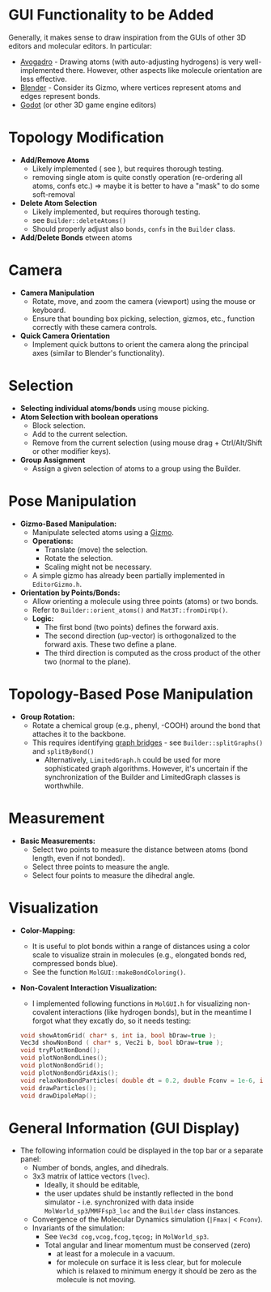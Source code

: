 # GUI Functionality to be Added

Generally, it makes sense to draw inspiration from the GUIs of other 3D editors and molecular editors. In particular:

-   [Avogadro](https://avogadro.cc/) - Drawing atoms (with auto-adjusting hydrogens) is very well-implemented there. However, other aspects like molecule orientation are less effective.
-   [Blender](https://www.blender.org/) - Consider its Gizmo, where vertices represent atoms and edges represent bonds.
-   [Godot](https://editor.godotengine.org/releases/latest/) (or other 3D game engine editors)

# Topology Modification

-   **Add/Remove Atoms**
    -   Likely implemented ( see ), but requires thorough testing.
    -  removing single atom is quite constly operation (re-ordering all atoms, confs etc.)
       => maybe it is better to have a "mask" to do some soft-removal
-   **Delete Atom Selection**
    -  Likely implemented, but requires thorough testing.
    -  see `Builder::deleteAtoms()`
    -  Should properly adjust also `bonds`, `confs` in the `Builder` class.
-   **Add/Delete Bonds** etween atoms

# Camera

-   **Camera Manipulation**
    -   Rotate, move, and zoom the camera (viewport) using the mouse or keyboard.
    -   Ensure that bounding box picking, selection, gizmos, etc., function correctly with these camera controls.
-   **Quick Camera Orientation**
    -   Implement quick buttons to orient the camera along the principal axes (similar to Blender's functionality).

# Selection

-   **Selecting individual atoms/bonds** using mouse picking.
-   **Atom Selection with boolean operations**
    -   Block selection.
    -   Add to the current selection.
    -   Remove from the current selection (using mouse drag + Ctrl/Alt/Shift or other modifier keys).
-   **Group Assignment**
    -   Assign a given selection of atoms to a group using the Builder.

# Pose Manipulation

-   **Gizmo-Based Manipulation:**
    -   Manipulate selected atoms using a [Gizmo](https://docs.blender.org/manual/en/latest/editors/3dview/display/gizmo.html).
    -   **Operations:**
        -   Translate (move) the selection.
        -   Rotate the selection.
        -   Scaling might not be necessary.
    -   A simple gizmo has already been partially implemented in `EditorGizmo.h`.
-   **Orientation by Points/Bonds:**
    -   Allow orienting a molecule using three points (atoms) or two bonds.
    -   Refer to `Builder::orient_atoms()` and `Mat3T::fromDirUp()`.
    -   **Logic:**
        -   The first bond (two points) defines the forward axis.
        -   The second direction (up-vector) is orthogonalized to the forward axis. These two define a plane.
        -   The third direction is computed as the cross product of the other two (normal to the plane).

# Topology-Based Pose Manipulation

-   **Group Rotation:**
    -   Rotate a chemical group (e.g., phenyl, -COOH) around the bond that attaches it to the backbone.
    -   This requires identifying [graph bridges](https://en.wikipedia.org/wiki/Bridge_(graph_theory)) - see `Builder::splitGraphs()` and `splitByBond()`
        -   Alternatively, `LimitedGraph.h` could be used for more sophisticated graph algorithms. However, it's uncertain if the synchronization of the Builder and LimitedGraph classes is worthwhile.

# Measurement

-   **Basic Measurements:**
    -   Select two points to measure the distance between atoms (bond length, even if not bonded).
    -   Select three points to measure the angle.
    -   Select four points to measure the dihedral angle.

# Visualization

-   **Color-Mapping:**
    -   It is useful to plot bonds within a range of distances using a color scale to visualize strain in molecules (e.g., elongated bonds red, compressed bonds blue).
    -   See the function `MolGUI::makeBondColoring()`.
-   **Non-Covalent Interaction Visualization:**
    -  I implemented following functions in `MolGUI.h` for visualizing non-covalent interactions (like hydrogen bonds), but in the meantime I forgot what they excatly do, so it needs testing:

    ```C++
    void showAtomGrid( char* s, int ia, bool bDraw=true );
    Vec3d showNonBond ( char* s, Vec2i b, bool bDraw=true );
    void tryPlotNonBond();
    void plotNonBondLines();
    void plotNonBondGrid();
    void plotNonBondGridAxis();
    void relaxNonBondParticles( double dt = 0.2, double Fconv = 1e-6, int niter = 1000);
    void drawParticles();
    void drawDipoleMap();
    ```

# General Information (GUI Display)

-   The following information could be displayed in the top bar or a separate panel:
    -   Number of bonds, angles, and dihedrals.
    -   3x3 matrix of lattice vectors (`lvec`).
        -   Ideally, it should be editable, 
          - the user updates shuld be instantly reflected in the bond simulator - i.e. synchronized with data inside `MolWorld_sp3`/`MMFFsp3_loc` and the `Builder` class instances.
    -   Convergence of the Molecular Dynamics simulation (`|Fmax|` < `Fconv`).
    -   Invariants of the simulation:
        -   See `Vec3d cog,vcog,fcog,tqcog;` in `MolWorld_sp3`.
        -   Total angular and linear momentum must be conserved (zero) 
            - at least for a molecule in a vacuum.
            - for molecule on surface it is less clear, but for molecule which is relaxed to minimum energy it should be zero as the molecule is not moving.
